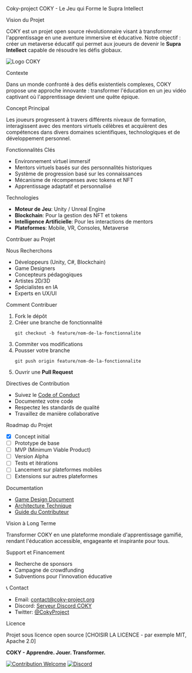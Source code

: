 Coky-project
COKY - Le Jeu qui Forme le Supra Intellect 

Vision du Projet

COKY est un projet open source révolutionnaire visant à transformer l'apprentissage en une aventure immersive et éducative. Notre objectif : créer un metaverse éducatif qui permet aux joueurs de devenir le **Supra Intellect** capable de résoudre les défis globaux.

![Logo COKY](logo-placeholder.png)

Contexte

Dans un monde confronté à des défis existentiels complexes, COKY propose une approche innovante : transformer l'éducation en un jeu vidéo captivant où l'apprentissage devient une quête épique.

Concept Principal

Les joueurs progressent à travers différents niveaux de formation, interagissent avec des mentors virtuels célèbres et acquièrent des compétences dans divers domaines scientifiques, technologiques et de développement personnel.

Fonctionnalités Clés

- Environnement virtuel immersif
- Mentors virtuels basés sur des personnalités historiques
- Système de progression basé sur les connaissances
- Mécanisme de récompenses avec tokens et NFT
- Apprentissage adaptatif et personnalisé

Technologies

- **Moteur de Jeu**: Unity / Unreal Engine
- **Blockchain**: Pour la gestion des NFT et tokens
- **Intelligence Artificielle**: Pour les interactions de mentors
- **Plateformes**: Mobile, VR, Consoles, Metaverse

Contribuer au Projet

 Nous Recherchons

- Développeurs (Unity, C#, Blockchain)
- Game Designers
- Concepteurs pédagogiques
- Artistes 2D/3D
- Spécialistes en IA
- Experts en UX/UI

 Comment Contribuer

1. Fork le dépôt
2. Créer une branche de fonctionnalité 
   ```
   git checkout -b feature/nom-de-la-fonctionnalite
   ```
3. Commiter vos modifications
4. Pousser votre branche
   ```
   git push origin feature/nom-de-la-fonctionnalite
   ```
5. Ouvrir une **Pull Request**

Directives de Contribution

- Suivez le [Code of Conduct](CODE_OF_CONDUCT.md)
- Documentez votre code
- Respectez les standards de qualité
- Travaillez de manière collaborative

Roadmap du Projet

- [x] Concept initial
- [ ] Prototype de base
- [ ] MVP (Minimum Viable Product)
- [ ] Version Alpha
- [ ] Tests et itérations
- [ ] Lancement sur plateformes mobiles
- [ ] Extensions sur autres plateformes

Documentation

- [Game Design Document](docs/GAME_DESIGN.md)
- [Architecture Technique](docs/TECHNICAL_ARCHITECTURE.md)
- [Guide du Contributeur](docs/CONTRIBUTING.md)

Vision à Long Terme

Transformer COKY en une plateforme mondiale d'apprentissage gamifié, rendant l'éducation accessible, engageante et inspirante pour tous.

Support et Financement

- Recherche de sponsors
- Campagne de crowdfunding
- Subventions pour l'innovation éducative

📞 Contact

- Email: contact@coky-project.org
- Discord: [Serveur Discord COKY](lien-discord)
- Twitter: [@CokyProject](lien-twitter)

Licence

Projet sous licence open source [CHOISIR LA LICENCE - par exemple MIT, Apache 2.0]


**COKY - Apprendre. Jouer. Transformer.**

[![Contribution Welcome](https://img.shields.io/badge/Contributions-Welcome-brightgreen.svg)](CONTRIBUTING.md)
[![Discord](https://img.shields.io/discord/xxxxx?color=7289DA&label=Discord&logo=discord&logoColor=white)](lien-discord)
